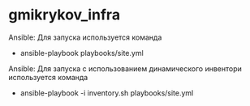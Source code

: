  # gmikrykov_infra
 Ansible: Для запуска используется команда
 - ansible-playbook playbooks/site.yml

 Ansible: Для запуска с использованием динамического инвентори используется команда
 - ansible-playbook -i inventory.sh  playbooks/site.yml
